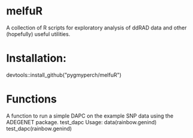 # melfuR
A collection of R scripts for exploratory analysis of ddRAD data and other (hopefully) useful utilities.

# Installation:
devtools::install_github("pygmyperch/melfuR")


# Functions

A function to run a simple DAPC on the example SNP data using the ADEGENET package.
test_dapc
Usage:
data(rainbow.genind)
test_dapc(rainbow.genind)

